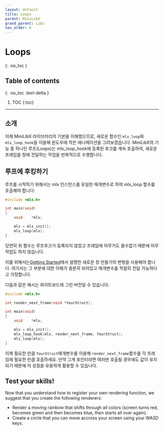 ```yaml
---
layout: default
title: Loops
parent: MiniLibX
grand_parent: Libs
nav_order: 6
---
```


# Loops
{: .no_toc }

## Table of contents
{: .no_toc .text-delta }

1. TOC
{:toc}

---

## 소개

이제 MiniLibX 라이브러리의 기본을 이해했으므로, 새로운 함수인 `mlx_loop`와 `mlx_loop_hook`을 이용해 윈도우에 작은 애니메이션을 그려보겠습니다.
MiniLibX의 기능 중 하나인 루프(Loops)는 mlx_loop_hook에 등록된 후크를 계속 호출하여, 새로운 프레임을 창에 전달하는 작업을 반복적으로 수행합니다.

## 루프에 후킹하기

루프를 시작하기 위해서는 mlx 인스턴스를 유일한 매개변수로 하여 mlx_loop 함수를 호출해야 합니다:

```c
#include <mlx.h>

int	main(void)
{
	void	*mlx;

	mlx = mlx_init();
	mlx_loop(mlx);
}
```

당연히 위 함수는 루프후크가 등록되지 않았고 프레임에 아무거도 쓸수없기 때문에 아무 작업도 하지 않습니다.

이를 위해서는[Getting Started](./getting_started.html)에서 설명한 새로운 창 만들기의 변형을 사용해야 합니다. 여기서는 그 부분에 대한 이해가 충분히 되어있고 매개변수를 적절히 전달 가능하다고 가정합니다.

다음과 같은 예시는 화이트보드에 그린 버전일 수 있습니다:

```c
#include <mlx.h>

int	render_next_frame(void *YourStruct);

int	main(void)
{
	void	*mlx;

	mlx = mlx_init();
	mlx_loop_hook(mlx, render_next_frame, YourStruct);
	mlx_loop(mlx);
}
```

이제 필요한 만큼 `YourStruct`매개변수를 이용해 `render_next_frame`함수를 각 프레임에 필요한 만큼 호출하세요. 만약 그게 포인터라면 여러번 호출될 경우에도 값이 유지되기 때문에 이 성질을 유용하게 활용할 수 있습니다.

## Test your skills!

Now that you understand how to register your own rendering function, we suggest
that you create the following renderers:
- Render a moving rainbow that shifts through all colors (screen turns red,
becomes green and then becomes blue, then starts all over again).
- Create a circle that you can move accross your screen using your WASD keys.
